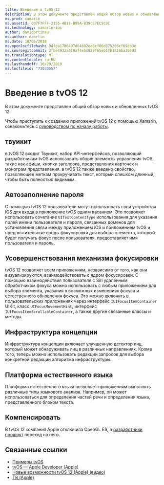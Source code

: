```yaml
---
title: Введение в tvOS 12
description: В этом документе представлен общий обзор новых и обновленных функций tvOS 12, для которых в настоящее время предварительная версия Xamarin предоставляет C# привязки.
ms.prod: xamarin
ms.assetid: 037F7FFF-2155-4017-B99A-839CE7EC5C9C
ms.technology: xamarin-ios
author: davidortinau
ms.author: daortin
ms.date: 10/05/2018
ms.openlocfilehash: 94fea1786497d04602ea6cf06d875206cf69eb3e
ms.sourcegitcommit: 2fbe4932a319af4ebc829f65eb1fb1816ba305d3
ms.translationtype: MT
ms.contentlocale: ru-RU
ms.lasthandoff: 10/29/2019
ms.locfileid: "73030557"
---
```

# <a name="introduction-to-tvos-12"></a>Введение в tvOS 12

В этом документе представлен общий обзор новых и обновленных tvOS 12.

Чтобы приступить к созданию приложений tvOS 12 с помощью Xamarin, ознакомьтесь с [руководством по началу работы](~/ios/platform/introduction-to-ios12/get-started.md).

## <a name="tvuikit"></a>твуикит

в tvOS 12 входит Твуикит, набор API-интерфейсов, позволяющий разработчикам tvOS использовать общие элементы управления tvOS, такие как афиши, кнопки заголовка, представления карточек и монограм представления. в tvOS 12 также введено свойство, позволяющее меткам прокручивать текст, который слишком длинный, чтобы быть полностью видимым.

## <a name="password-autofill"></a>Автозаполнение пароля

С помощью tvOS 12 пользователи могут использовать свои устройства iOS для входа в приложение tvOS одним касанием. Это позволяет использовать сочетание `UITextContentType` использования для указания полей имени пользователя и пароля, связанных доменов для установления связи между приложением iOS и приложением tvOS и предпочтительные среды фокусировки для выбора элемента, который будет получать фокус после пользователя. предоставляет имя пользователя и пароль.

## <a name="focus-engine-enhancements"></a>Усовершенствования механизма фокусировки

tvOS 12 позволяет всем приложениям, независимо от того, как они визуализируются, взаимодействовать с ядром фокусировки. С помощью взаимодействия пользователя с Siri удаленным обработчиком фокуса можно использовать с любым приложением для выбора элемента, указания в возможных изменениях фокуса и естественного обновления фокуса. Это можно включить в пользовательских приложениях через интерфейс `IUIFocusItemContainer` UIKit, класс `UIFocusMovementHint`, интерфейс `IUIFocusItemScrollableContainer`, а также другие связанные классы и методы.

## <a name="vision-framework"></a>Инфраструктура концепции

Инфраструктура концепции включает улучшенную детектор лиц, который может обнаруживать лиц в различных направлениях. Кроме того, теперь можно использовать редакции запросов для выбора конкретной редакции алгоритма инфраструктуры.

## <a name="natural-language-framework"></a>Платформа естественного языка

Платформа естественного языка позволяет приложениям выполнять различные типы языкового анализа. Например, он может использоваться для определения частей речи и определения языка, представленного блоком текста.

## <a name="deprecations"></a>Компенсировать

В tvOS 12 компания Apple отключила OpenGL ES, а [разработчики поощрят](https://developer.apple.com/tvos/whats-new/) переход на него.

## <a name="related-links"></a>Связанные ссылки

- [Примеры tvOS](https://docs.microsoft.com/samples/browse/?products=xamarin&term=Xamarin.iOS+tvOS)
- [tvOS — Apple Developer (Apple)](https://developer.apple.com/tvos/)
- [Новые возможности tvOS 12 (Apple) (видео)](https://developer.apple.com/videos/play/wwdc2018/208/)
- [ТВ (Apple)](https://www.apple.com/tv/)
